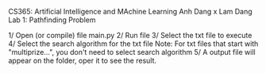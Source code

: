 CS365: Artificial Intelligence and MAchine Learning
Anh Dang x Lam Dang
Lab 1: Pathfinding Problem

1/ Open (or compile) file main.py
2/ Run file
3/ Select the txt file to execute
4/ Select the search algorithm for the txt file
	Note: For txt files that start with "multiprize...", you don't need to select search algorithm
5/ A output file will appear on the folder, oper it to see the result.